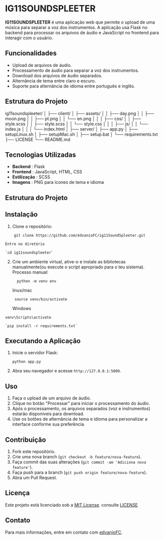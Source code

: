 # IG11SOUNDSPLEETER

**IG11SOUNDSPLEETER** é uma aplicação web que permite o upload de uma música para separar a voz dos instrumentos. A aplicação usa Flask no backend para processar os arquivos de áudio e JavaScript no frontend para interagir com o usuário.

## Funcionalidades

* Upload de arquivos de áudio.
* Processamento de áudio para separar a voz dos instrumentos.
* Download dos arquivos de áudio separados.
* Alternância de tema entre claro e escuro.
* Suporte para alternância de idioma entre português e inglês.

## Estrutura do Projeto

ig11soundspleeter/
│
├── client/
│   ├── assets/
│   │   ├── day.png
│   │   ├── moon.png
│   │   ├── pt.png
│   │   └── en.png
│   │
│   ├── css/
│   │   ├── style.scss
│   │   ├── style.scss
│   │   └── style.css
│   │
│   ├── js/
│   │   └── index.js
│   │
│   └── index.html
│
├── server/
│   ├── app.py
│   ├── setupLinux.sh
│   ├── setupMac.sh
│   ├── setup.bat
│   └── requirements.txt
├── LICENSE
└── README.md

## Tecnologias Utilizadas

* **Backend** : Flask
* **Frontend** : JavaScript, HTML, CSS
* **Estilização** : SCSS
* **Imagens** : PNG para ícones de tema e idioma

## Estrutura do Projeto

## Instalação

1. Clone o repositório:

`    git clone https://github.com/edvanioFC/ig11SoundSpleeter.git`

    Entre no diretório

    `cd ig11soundspleeter`

2. Crie um ambiente virtual, ative-o e instale as bibliotecas manualmente(ou execute o script apropriado para o teu sistema). Processo manual:

   `  python -m venv env`

   linux/mac

   ` source venv/bin/activate`

   Windows

`venv\Scripts\activate`

    `pip install -r requirements.txt`

## Executando a Aplicação

1. Inicie o servidor Flask:

   `python app.py`
2. Abra seu navegador e acesse `http://127.0.0.1:5009`.

## Uso

1. Faça o upload de um arquivo de áudio.
2. Clique no botão "Processar" para iniciar o processamento do áudio.
3. Após o processamento, os arquivos separados (voz e instrumentos) estarão disponíveis para download.
4. Use os botões de alternância de tema e idioma para personalizar a interface conforme sua preferência.

## Contribuição

1. Fork este repositório.
2. Crie uma nova branch (`git checkout -b feature/nova-feature`).
3. Faça commit das suas alterações (`git commit -am 'Adiciona nova feature'`).
4. Faça push para a branch (`git push origin feature/nova-feature`).
5. Abra um Pull Request.

## Licença

Este projeto está licenciado sob a [MIT License](). consulte [LICENSE](https://github.com/edvanioFC/ig11SoundSpleeter/blob/main/LICENSE)

## Contato

Para mais informações, entre em contato com [edvanioFC](https://github.com/edvanioFC).
